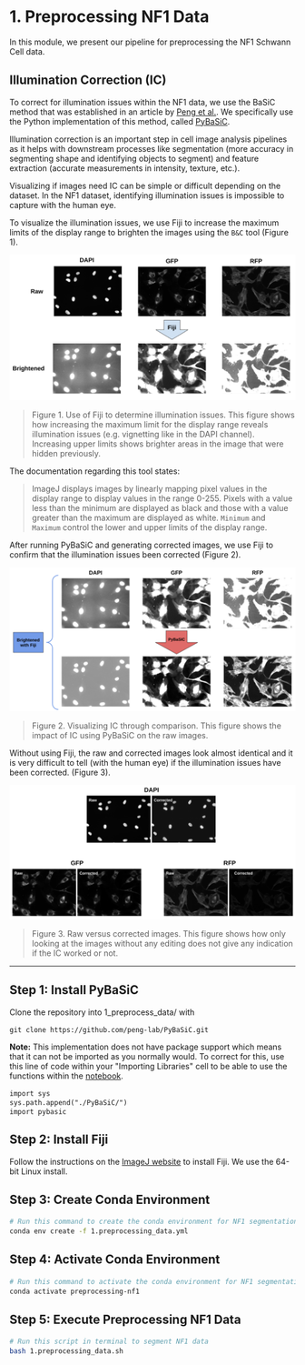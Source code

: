 # 1. Preprocessing NF1 Data

In this module, we present our pipeline for preprocessing the NF1 Schwann Cell data.

## Illumination Correction (IC)

To correct for illumination issues within the NF1 data, we use the BaSiC method that was established in an article by [Peng et al.](https://doi.org/10.1038/ncomms14836).
We specifically use the Python implementation of this method, called [PyBaSiC](https://github.com/peng-lab/BaSiCPy).

Illumination correction is an important step in cell image analysis pipelines as it helps with downstream processes like segmentation (more accuracy in segmenting shape and identifying objects to segment) and feature extraction (accurate measurements in intensity, texture, etc.).

Visualizing if images need IC can be simple or difficult depending on the dataset. 
In the NF1 dataset, identifying illumination issues is impossible to capture with the human eye.

To visualize the illumination issues, we use Fiji to increase the maximum limits of the display range to brighten the images using the `B&C` tool (Figure 1).

![NF1_IC_Demonstration.png](example_figs/NF1_IC_Demonstration.png)
> Figure 1. Use of Fiji to determine illumination issues. This figure shows how increasing the maximum limit for the display range reveals illumination issues (e.g. vignetting like in the DAPI channel). Increasing upper limits shows brighter areas in the image that were hidden previously.

The documentation regarding this tool states:

> ImageJ displays images by linearly mapping pixel values in the display range to display values in the range 0-255. Pixels with a value less than the minimum are displayed as black and those with a value greater than the maximum are displayed as white. `Minimum` and `Maximum` control the lower and upper limits of the display range.

After running PyBaSiC and generating corrected images, we use Fiji to confirm that the illumination issues been corrected (Figure 2).

![NF1_IC_Brightened_Fig.png](example_figs/NF1_IC_Brightened_Fig.png)
> Figure 2. Visualizing IC through comparison. This figure shows the impact of IC using PyBaSiC on the raw images. 

Without using Fiji, the raw and corrected images look almost identical and it is very difficult to tell (with the human eye) if the illumination issues have been corrected. (Figure 3).

![NF1_IC_No_Brightening.png](example_figs/NF1_IC_No_Brightening.png)
> Figure 3. Raw versus corrected images. This figure shows how only looking at the images without any editing does not give any indication if the IC worked or not.

--- 

## Step 1: Install PyBaSiC

Clone the repository into 1_preprocess_data/ with 

```console
git clone https://github.com/peng-lab/PyBaSiC.git
```

**Note:** This implementation does not have package support which means that it can not be imported as you normally would. 
To correct for this, use this line of code within your "Importing Libraries" cell to be able to use the functions within the 
[notebook](PyBaSiC_Pipelines/Illumination_Correction.ipynb).

```console
import sys
sys.path.append("./PyBaSiC/")
import pybasic
```

## Step 2: Install Fiji

Follow the instructions on the [ImageJ website](https://imagej.net/software/fiji/downloads) to install Fiji.
We use the 64-bit Linux install.

## Step 3: Create Conda Environment

```sh
# Run this command to create the conda environment for NF1 segmentation
conda env create -f 1.preprocessing_data.yml
```

## Step 4: Activate Conda Environment

```sh
# Run this command to activate the conda environment for NF1 segmentation
conda activate preprocessing-nf1
```

## Step 5: Execute Preprocessing NF1 Data

```bash
# Run this script in terminal to segment NF1 data
bash 1.preprocessing_data.sh
```

